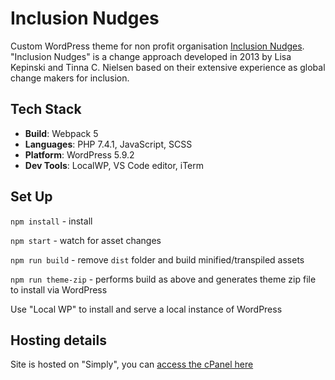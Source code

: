 # Inclusion Nudges

Custom WordPress theme for non profit organisation [Inclusion Nudges](https://inclusion-nudges.org). "Inclusion Nudges" is a change approach developed in 2013 by Lisa Kepinski and Tinna C. Nielsen based on their extensive experience as global change makers for inclusion.

## Tech Stack

- **Build**: Webpack 5
- **Languages**: PHP 7.4.1, JavaScript, SCSS
- **Platform**: WordPress 5.9.2
- **Dev Tools**: LocalWP, VS Code editor, iTerm

## Set Up

`npm install` - install

`npm start` - watch for asset changes

`npm run build` - remove `dist` folder and build minified/transpiled assets

`npm run theme-zip` - performs build as above and generates theme zip file to install via WordPress

Use "Local WP" to install and serve a local instance of WordPress

## Hosting details

Site is hosted on "Simply", you can [access the cPanel here](https://www.simply.com/en/controlpanel)